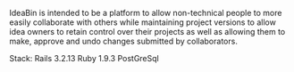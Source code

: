 IdeaBin is intended to be a platform to allow non-technical
people to more easily collaborate with others while maintaining
project versions to allow idea owners to retain control over
their projects as well as allowing them to make, approve and
undo changes submitted by collaborators. 

Stack:
	Rails 3.2.13
	Ruby 1.9.3
	PostGreSql